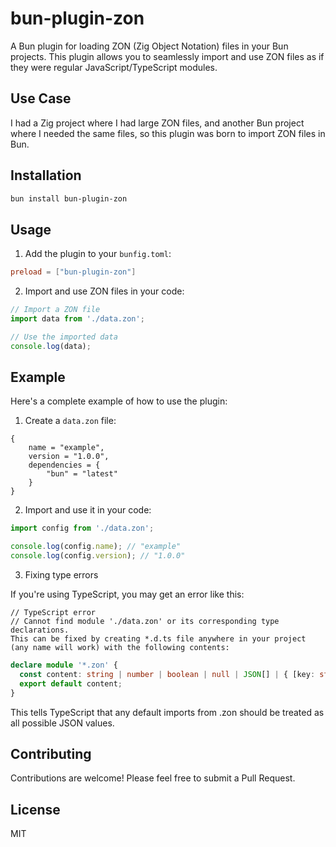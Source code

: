 # bun-plugin-zon

A Bun plugin for loading ZON (Zig Object Notation) files in your Bun projects. This plugin allows you to seamlessly import and use ZON files as if they were regular JavaScript/TypeScript modules.

## Use Case
I had a Zig project where I had large ZON files, and another Bun project where I needed the same files, so this plugin was born to import ZON files in Bun.

## Installation

```bash
bun install bun-plugin-zon
```

## Usage

1. Add the plugin to your `bunfig.toml`:

```toml
preload = ["bun-plugin-zon"]
```

2. Import and use ZON files in your code:

```ts
// Import a ZON file
import data from './data.zon';

// Use the imported data
console.log(data);
```

## Example

Here's a complete example of how to use the plugin:

1. Create a `data.zon` file:
```zon
{
    name = "example",
    version = "1.0.0",
    dependencies = {
        "bun" = "latest"
    }
}
```

2. Import and use it in your code:
```ts
import config from './data.zon';

console.log(config.name); // "example"
console.log(config.version); // "1.0.0"
```



3. Fixing type errors

If you're using TypeScript, you may get an error like this:

```
// TypeScript error
// Cannot find module './data.zon' or its corresponding type declarations.
This can be fixed by creating *.d.ts file anywhere in your project (any name will work) with the following contents:
```

```ts
declare module '*.zon' {
  const content: string | number | boolean | null | JSON[] | { [key: string]: JSON };
  export default content;
}
```
This tells TypeScript that any default imports from .zon should be treated as all possible JSON values.


## Contributing

Contributions are welcome! Please feel free to submit a Pull Request.

## License

MIT